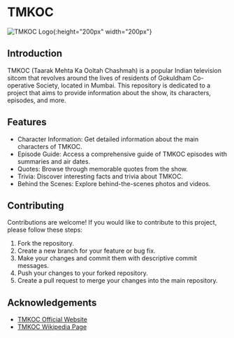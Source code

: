 # TMKOC

![TMKOC Logo](https://github.com/ranjith-acharya/TMKOC/raw/main/assets/tmkoc_logo.png){:height="200px" width="200px"}

## Introduction

TMKOC (Taarak Mehta Ka Ooltah Chashmah) is a popular Indian television sitcom that revolves around the lives of residents of Gokuldham Co-operative Society, located in Mumbai. This repository is dedicated to a project that aims to provide information about the show, its characters, episodes, and more.

## Features

- Character Information: Get detailed information about the main characters of TMKOC.
- Episode Guide: Access a comprehensive guide of TMKOC episodes with summaries and air dates.
- Quotes: Browse through memorable quotes from the show.
- Trivia: Discover interesting facts and trivia about TMKOC.
- Behind the Scenes: Explore behind-the-scenes photos and videos.

## Contributing

Contributions are welcome! If you would like to contribute to this project, please follow these steps:

1. Fork the repository.
2. Create a new branch for your feature or bug fix.
3. Make your changes and commit them with descriptive commit messages.
4. Push your changes to your forked repository.
5. Create a pull request to merge your changes into the main repository.

## Acknowledgements

- [TMKOC Official Website](https://www.sabtv.com/en_in/show/taarak-mehta-ka-ooltah-chashmah/6)
- [TMKOC Wikipedia Page](https://en.wikipedia.org/wiki/Taarak_Mehta_Ka_Ooltah_Chashmah)